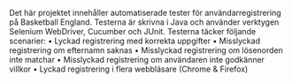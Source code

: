 Det här projektet innehåller automatiserade tester för användarregistrering på Basketball England. Testerna är skrivna i Java och använder verktygen Selenium WebDriver, Cucumber och JUnit.
Testerna täcker följande scenarier:
•	Lyckad registrering med korrekta uppgifter
•	Misslyckad registrering om efternamn saknas
•	Misslyckad registrering om lösenorden inte matchar
•	Misslyckad registrering om användaren inte godkänner villkor
•	Lyckad registrering i flera webbläsare (Chrome & Firefox)

